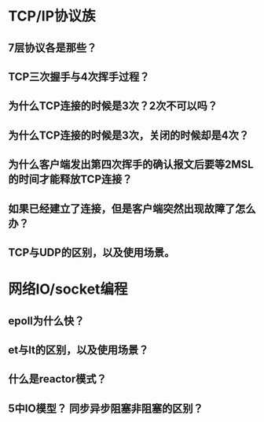 # TCP/IP协议族
## 7层协议各是那些？
## TCP三次握手与4次挥手过程？
## 为什么TCP连接的时候是3次？2次不可以吗？
## 为什么TCP连接的时候是3次，关闭的时候却是4次？
## 为什么客户端发出第四次挥手的确认报文后要等2MSL的时间才能释放TCP连接？
## 如果已经建立了连接，但是客户端突然出现故障了怎么办？
## TCP与UDP的区别，以及使用场景。

# 网络IO/socket编程
## epoll为什么快？
## et与lt的区别，以及使用场景？
## 什么是reactor模式？
## 5中IO模型？ 同步异步阻塞非阻塞的区别？